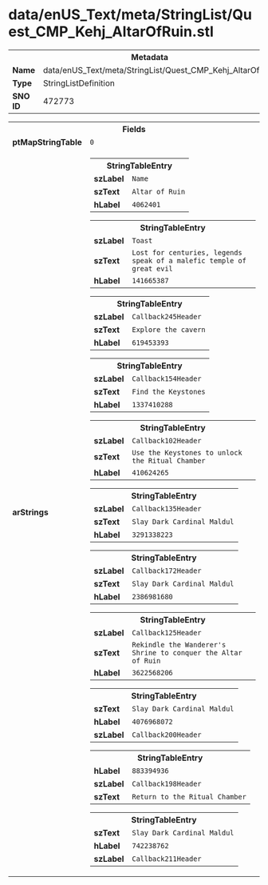 <h1>data/enUS_Text/meta/StringList/Quest_CMP_Kehj_AltarOfRuin.stl</h1><table><tr><th colspan="100%">Metadata</th></tr><tr><td><b>Name</b></td><td>data/enUS_Text/meta/StringList/Quest_CMP_Kehj_AltarOfRuin.stl</td></tr><tr><td><b>Type</b></td><td>StringListDefinition</td></tr><tr><td><b>SNO ID</b></td><td>472773</td></tr></table>

<table><tr><th colspan="100%">Fields</th></tr><tr><td><b>ptMapStringTable</b></td><td><code>0</code></td></tr><tr><td><b>arStrings</b></td><td><table><tr><th colspan="100%">StringTableEntry</th></tr><tr><td><b>szLabel</b></td><td><code>Name</code></td></tr><tr><td><b>szText</b></td><td><code>Altar of Ruin</code></td></tr><tr><td><b>hLabel</b></td><td><code>4062401</code></td></tr></table>


<table><tr><th colspan="100%">StringTableEntry</th></tr><tr><td><b>szLabel</b></td><td><code>Toast</code></td></tr><tr><td><b>szText</b></td><td><code>Lost for centuries, legends speak of a malefic temple of great evil</code></td></tr><tr><td><b>hLabel</b></td><td><code>141665387</code></td></tr></table>


<table><tr><th colspan="100%">StringTableEntry</th></tr><tr><td><b>szLabel</b></td><td><code>Callback245Header</code></td></tr><tr><td><b>szText</b></td><td><code>Explore the cavern</code></td></tr><tr><td><b>hLabel</b></td><td><code>619453393</code></td></tr></table>


<table><tr><th colspan="100%">StringTableEntry</th></tr><tr><td><b>szLabel</b></td><td><code>Callback154Header</code></td></tr><tr><td><b>szText</b></td><td><code>Find the Keystones</code></td></tr><tr><td><b>hLabel</b></td><td><code>1337410288</code></td></tr></table>


<table><tr><th colspan="100%">StringTableEntry</th></tr><tr><td><b>szLabel</b></td><td><code>Callback102Header</code></td></tr><tr><td><b>szText</b></td><td><code>Use the Keystones to unlock the Ritual Chamber</code></td></tr><tr><td><b>hLabel</b></td><td><code>410624265</code></td></tr></table>


<table><tr><th colspan="100%">StringTableEntry</th></tr><tr><td><b>szLabel</b></td><td><code>Callback135Header</code></td></tr><tr><td><b>szText</b></td><td><code>Slay Dark Cardinal Maldul</code></td></tr><tr><td><b>hLabel</b></td><td><code>3291338223</code></td></tr></table>


<table><tr><th colspan="100%">StringTableEntry</th></tr><tr><td><b>szLabel</b></td><td><code>Callback172Header</code></td></tr><tr><td><b>szText</b></td><td><code>Slay Dark Cardinal Maldul</code></td></tr><tr><td><b>hLabel</b></td><td><code>2386981680</code></td></tr></table>


<table><tr><th colspan="100%">StringTableEntry</th></tr><tr><td><b>szLabel</b></td><td><code>Callback125Header</code></td></tr><tr><td><b>szText</b></td><td><code>Rekindle the Wanderer's Shrine to conquer the Altar of Ruin</code></td></tr><tr><td><b>hLabel</b></td><td><code>3622568206</code></td></tr></table>


<table><tr><th colspan="100%">StringTableEntry</th></tr><tr><td><b>szText</b></td><td><code>Slay Dark Cardinal Maldul</code></td></tr><tr><td><b>hLabel</b></td><td><code>4076968072</code></td></tr><tr><td><b>szLabel</b></td><td><code>Callback200Header</code></td></tr></table>


<table><tr><th colspan="100%">StringTableEntry</th></tr><tr><td><b>hLabel</b></td><td><code>883394936</code></td></tr><tr><td><b>szLabel</b></td><td><code>Callback198Header</code></td></tr><tr><td><b>szText</b></td><td><code>Return to the Ritual Chamber</code></td></tr></table>


<table><tr><th colspan="100%">StringTableEntry</th></tr><tr><td><b>szText</b></td><td><code>Slay Dark Cardinal Maldul</code></td></tr><tr><td><b>hLabel</b></td><td><code>742238762</code></td></tr><tr><td><b>szLabel</b></td><td><code>Callback211Header</code></td></tr></table>


</td></tr></table>

